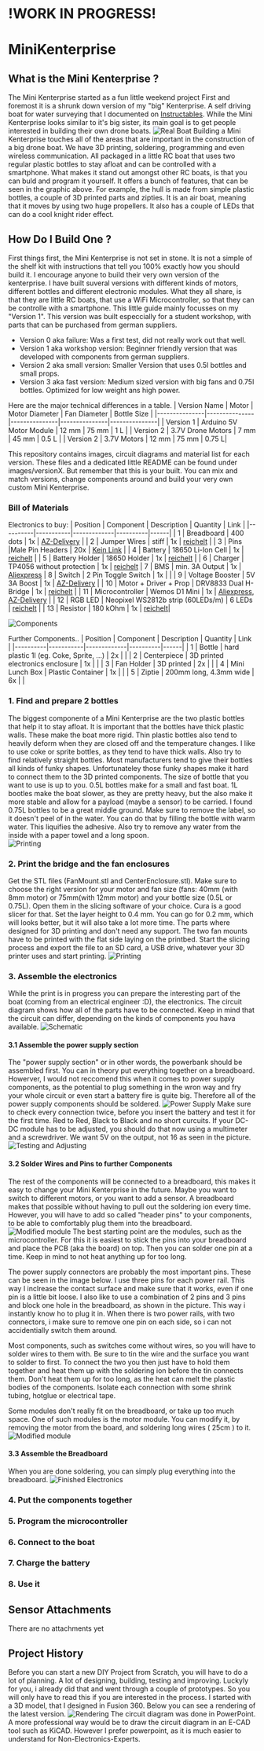 # !WORK IN PROGRESS!

# MiniKenterprise

## What is the Mini Kenterprise ?
The Mini Kenterprise started as a fun little weekend project 
First and foremost it is a shrunk down version of my "big" Kenterprise. A self driving boat for water surveying that I documented on [Instructables](https://www.instructables.com/Building-a-Self-Driving-Boat-ArduPilot-Rover/).
While the Mini Kenterprise looks similar to it's big sister, its main goal is to get people interested in building their own drone boats.
![Real Boat](images/MiniKenterpriseFeatures.png)
Building a Mini Kenterprise touches all of the areas that are important in the construction of a big drone boat. We have 3D printing, soldering, programming and even wireless communication.
All packaged in a little RC boat that uses two regular plastic bottles to stay afloat and can be controlled with a smartphone. 
What makes it stand out amongst other RC boats, is that you can buld and program it yourself.
It offers a bunch of features, that can be seen in the graphic above. For example, the hull is made from simple plastic bottles, a couple of 3D printed parts and zipties.
It is an air boat, meaning that it moves by using two huge propellers. It also has a couple of LEDs that can do a cool knight rider effect.

## How Do I Build One ?
First things first, the Mini Kenterprise is not set in stone. It is not a simple of the shelf kit with instructions that tell you 100% exactly how you should build it.
I encourage anyone to build their very own version of the kenterprise. I have built suveral versions with different kinds of motors, different bottles and different electronic modules.
What they all share, is that they are little RC boats, that use a WiFi Microcontroller, so that they can be controlle with a smartphone.
This little guide mainly focusses on my "Version 1". This version was built especcially for a student workshop, with parts that can be purchased from german suppliers.

- Version 0 aka failure: Was a first test, did not really work out that well.
- Version 1 aka workshop version: Beginner friendly version that was developed with components from german suppliers.
- Version 2 aka small version: Smaller Version that uses 0.5l bottles and small props.
- Version 3 aka fast version: Medium sized version with big fans and 0.75l bottles. Optimized for low weight ans high power.

Here are the major technical differences in a table.
| Version Name 	| Motor | Motor Diameter | Fan Diameter | Bottle Size |
|---------------|---------------|---------------|---------------|---------------|
| Version 1	| Arduino 5V Motor Module 	| 12 mm | 75 mm | 1 L	|
| Version 2	| 3.7V Drone Motors 		| 7 mm 	| 45 mm | 0.5 L	|
| Version 2	| 3.7V Motors 			    | 12 mm | 75 mm | 0.75 L|

This repository contains images, circuit diagrams and material list for each version. These files and a dedicated little README can be found under images/versionX.
But remember that this is your built. You can mix and match versions, change components around and build your very own custom Mini Kenterprise.

### Bill of Materials
Electronics to buy:
| Position | Component | Description | Quantity | Link |
|----------|-----------|-------------|----------|------|
| 1 | Breadboard | 400 dots | 1x | [AZ-Delivery](https://www.az-delivery.de/products/mini-breadboard?_pos=1&_sid=12607a080&_ss=r) |
| 2 | Jumper Wires | stiff | 1x | [reichelt](https://www.reichelt.de/steckbruecken-drahtbruecken-set-140-teilig-steckboard-dbs-p79056.html?&trstct=pos_1&nbc=1) |
| 3 | Pins |Male Pin Headers | 20x | [Kein Link]() |
| 4 | Battery | 18650 Li-Ion Cell | 1x | [reichelt](https://www.reichelt.de/industriezelle-18650-3-6-v-2850-mah-ungeschuetzt-1er-pack-sam-18650-29e-s-p278089.html?&trstct=pos_11&nbc=1) |
| 5 | Battery Holder | 18650 Holder | 1x | [reichelt](https://www.reichelt.de/batteriehalter-fuer-1-18650-zelle-pin-halter-ha-1x18650-p141630.html?&trstct=pos_3&nbc=1) |
| 6 | Charger | TP4056 without protection | 1x | [reichelt](https://www.reichelt.de/entwicklerboards-ladeplatine-fuer-3-7v-li-akkus-micro-usb-1a-debo2-3-7li-1-0a-p291400.html?&trstct=pos_1&nbc=1)
| 7 | BMS | min. 3A Output | 1x | [Aliexpress](https://de.aliexpress.com/item/4001010955646.html?spm=a2g0o.productlist.0.0.20e822c8MUsP5C&algo_pvid=451857c9-a5b8-4a79-9d83-765ab7486e81&algo_exp_id=451857c9-a5b8-4a79-9d83-765ab7486e81-21&pdp_ext_f=%7B%22sku_id%22%3A%2210000013439349752%22%7D)
| 8 | Switch | 2 Pin Toggle Switch | 1x | |
| 9 | Voltage Booster | 5V 3A Boost | 1x | [AZ-Delivery](https://www.az-delivery.de/products/mt3608-dc-dc-step-up-modul-1) |
| 10 | Motor + Driver + Prop | DRV8833 Dual H-Bridge | 1x |  [reichelt](https://www.reichelt.de/entwicklerboards-luefter-mit-propeller-modul-l9110-debo-fan-l9110-p282643.html?&trstct=pos_13&nbc=1) |
| 11 | Microcontroller | Wemos D1 Mini | 1x | [Aliexpress](https://de.aliexpress.com/item/32831353752.html?spm=a2g0o.productlist.0.0.e76c5dcdMkkDG3&algo_pvid=a7b307b0-bce5-47fd-b257-1bd2229e5fea&algo_exp_id=a7b307b0-bce5-47fd-b257-1bd2229e5fea-0&pdp_ext_f=%7B%22sku_id%22%3A%2210000014440741148%22%7D), [AZ-Delivery](https://www.az-delivery.de/products/d1-mini) |
| 12 | RGB LED | Neopixel WS2812b strip (60LEDs/m) | 6 LEDs | [reichelt](https://www.reichelt.de/entwicklerboards-flora-rgb-smart-neopixel-4er-pack-ws2811-debo-np-f-rgb-p235471.html?&trstct=pos_6&nbc=1) |
| 13 | Resistor | 180 kOhm | 1x | [reichelt](https://www.reichelt.de/widerstand-metalloxyd-180-kohm-0207-1-0-w-5--1w-180k-p1791.html?&trstct=pos_3&nbc=1)|

![Components](images/Version1/Components.jpg)

Further Components..
| Position | Component | Description | Quantity | Link |
|----------|-----------|-------------|----------|------|
| 1 | Bottle | hard plastic 1l (eg. Coke, Sprite, ...) | 2x | |
| 2 | Centerpiece | 3D printed electronics enclosure | 1x |   |
| 3 | Fan Holder | 3D printed | 2x | |
| 4 | Mini Lunch Box | Plastic Container | 1x | |
| 5 | Ziptie | 200mm long, 4.3mm wide | 6x | |


### 1. Find and prepare 2 bottles
The biggest componente of a Mini Kenterprise are the two plastic bottles that help it to stay afloat. 
It is important that the bottles have thick plastic walls. These make the boat more rigid. 
Thin plastic bottles also tend to heavily deform when they are closed off and the temperature changes.
I like to use coke or sprite bottles, as they tend to have thick walls. 
Also try to find relatively straight bottles. Most manufacturers tend to give their bottles all kinds of funky shapes. 
Unfortunateley those funky shapes make it hard to connect them to the 3D printed components.
The size of bottle that you want to use is up to you. 0.5L bottles make for a small and fast boat. 1L bootles make the boat slower, as they are pretty heavy, but the also make it more stable and allow for a payload (maybe a sensor) to be carried.
I found 0.75L bottles to be a great middle ground.
Make sure to remove the label, so it doesn't peel of in the water. You can do that by filling the bottle with warm water. This liquifies the adhesive.
Also try to remove any water from the inside with a paper towel and a long spoon.  
![Printing](images/MaterialsHardware.jpg)

### 2. Print the bridge and the fan enclosures
Get the STL files (FanMount.stl and CenterEnclosure.stl). Make sure to choose the right version for your motor and fan size (fans: 40mm (with 8mm motor) or 75mm(with 12mm motor) and your bottle size (0.5L or 0.75L). 
Open them in the slicing software of your choice. Cura is a good slicer for that. 
Set the layer height to 0.4 mm. You can go for 0.2 mm, which will looks better, but it will also take a lot more time.
The parts where designed for 3D printing and don't need any support. The two fan mounts have to be printed with the flat side laying on the printbed.
Start the slicing process and export the file to an SD card, a USB drive, whatever your 3D printer uses and start printing.
![Printing](images/Slicing.jpg)

### 3. Assemble the electronics
While the print is in progress you can prepare the interesting part of the boat (coming from an electrical engineer :D), the electronics.
The circuit diagram shows how all of the parts have to be connected. Keep in mind that the circuit can differ, depending on the kinds of components you hava available.
![Schematic](images/Version1/CircuitDiagram.jpg)
#### 3.1 Assemble the power supply section
The "power supply section" or in other words, the powerbank should be assembled first. You can in theory put everything together on a breadboard.
Howerver, I would not reccomend this when it comes to power supply components, as the potential to plug something in the wron way and fry your whole circuit or even start a battery fire is quite big.
Therefore all of the power supply components should be soldered.
![Power Supply](images/Version1/PowerSystemSoldered.jpg)
Make sure to check every connection twice, before you insert the battery and test it for the first time. Red to Red, Black to Black and no short curcuits.
If your DC-DC module has to be adjusted, you should do that now using a multimeter and a screwdriver. We want 5V on the output, not 16 as seen in the picture.
![Testing and Adjusting](images/Version1/TestingAndAdjusting.jpg)

#### 3.2 Solder Wires and Pins to further Components
The rest of the components will be connected to a breadboard, this makes it easy to change your Mini Kenterprise in the future. Maybe you want to switch to different motors, or you want to add a sensor.
A breadboard makes that possible without having to pull out the soldering ion every time. However, you will have to add so called "header pins" to your components, to be able to comfortably plug them into the breadboard.
![Modified module](images/SolderingTips/SolderingTips.jpg)
The best starting point are the modules, such as the microcontroller. For this it is easiest to stick the pins into your breadboard and place the PCB (aka the board) on top.
Then you can solder one pin at a time. Keep in mind to not heat anything up for too long.

The power supply connectors are probably the most important pins. These can be seen in the image below. I use three pins for each power rail. This way I inclrease the contact surface and make sure that it works, even if one pin is a little bit loose.
I also like to use a combination of 2 pins and 3 pins and block one hole in the breadboard, as shown in the picture. 
This way i instantly know ho to plug it in. When there is two power rails, with two connectors, i make sure to remove one pin on each side, so i can not accidentially switch them around.

Most components, such as switches come without wires, so you will have to solder wires to them with. Be sure to tin the wire and the surface you want to solder to first. 
To connect the two you then just have to hold them together and heat them up with the soldering ion before the tin connects them. Don't heat them up for too long, as the heat can melt the plastic bodies of the components.
Isolate each connection with some shrink tubing, hotglue or electrical tape.

Some modules don't really fit on the breadboard, or take up too much space. One of such modules is the motor module. You can modify it, by removing the motor from the board, and soldering long wires ( 25cm ) to it.
![Modified module](images/Version1/ModifiedFanModule.jpg)

#### 3.3 Assemble the Breadboard
When you are done soldering, you can simply plug everything into the breadboard.
![Finished Electronics](images/Version1/FinishedElectronics.jpg)

### 4. Put the components together

### 5. Program the microcontroller

### 6. Connect to the boat

### 7. Charge the battery

### 8. Use it



## Sensor Attachments
There are no attachments yet

## Project History
Before you can start a new DIY Project from Scratch, you will have to do a lot of planning. A lot of designing, building, testing and improving.
Luckyly for you, i already did that and went through a couple of prototypes.
So you will only have to read this if you are interested in the process.
I started with a 3D model, that I designed in Fusion 360. Below you can see a rendering of the latest version.
![Rendering](images/Rendering.jpg)
The circuit diagram was done in PowerPoint. A more professional way would be to draw the circuit diagram in an E-CAD tool such as KiCAD.
However I prefer powerpoint, as it is much easier to understand for Non-Electronics-Experts.


